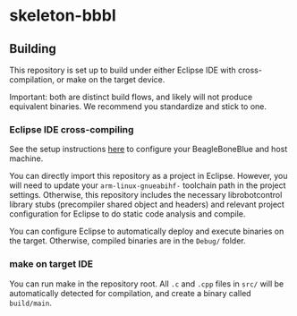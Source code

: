# skeleton-bbbl

## Building
This repository is set up to build under either Eclipse IDE with cross-compilation, or make on the target device.

Important: both are distinct build flows, and likely will not produce equivalent binaries. We recommend you standardize and stick to one.

### Eclipse IDE cross-compiling
See the setup instructions [here](https://docs.google.com/document/d/1s1otjflh8VYQb7MRY7I221TIImY-fodieaWao4NJLk0/edit#) to configure your BeagleBoneBlue and host machine.

You can directly import this repository as a project in Eclipse.
However, you will need to update your `arm-linux-gnueabihf-` toolchain path in the project settings.
Otherwise, this repository includes the necessary librobotcontrol library stubs (precompiler shared object and headers) and relevant project configuration for Eclipse to do static code analysis and compile.

You can configure Eclipse to automatically deploy and execute binaries on the target.
Otherwise, compiled binaries are in the `Debug/` folder.

### make on target IDE
You can run make in the repository root. All `.c` and `.cpp` files in `src/` will be automatically detected for compilation, and create a binary called `build/main`. 

